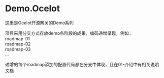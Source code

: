 # Demo.Ocelot

这里是Ocelot开源网关的Demo系列

项目采用分支方式存放demo各阶段的成果，编码递增呈现，例如：  
  roadmap-01  
  roadmap-02  
  roadmap-03  
  ...  
  
递增的每个roadmap添加的配置代码都在分支中体现，且在01-介绍中有相关说明文档
